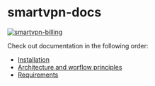 # smartvpn-docs

<a href="https://imgbb.com/"><img src="https://image.ibb.co/gEVXM9/Screen-Shot-2018-10-14-at-18-34-17.png" alt="smartvpn-billing" border="0"></a>

Check out documentation in the following order:

* [Installation](https://github.com/Mehonoshin/smartvpn/blob/master/setup/README.md)
* [Architecture and worflow principles](https://github.com/Mehonoshin/smartvpn/blob/master/docs/architecture.md)
* [Requirements](https://github.com/Mehonoshin/smartvpn/blob/master/docs/requirements.md)

